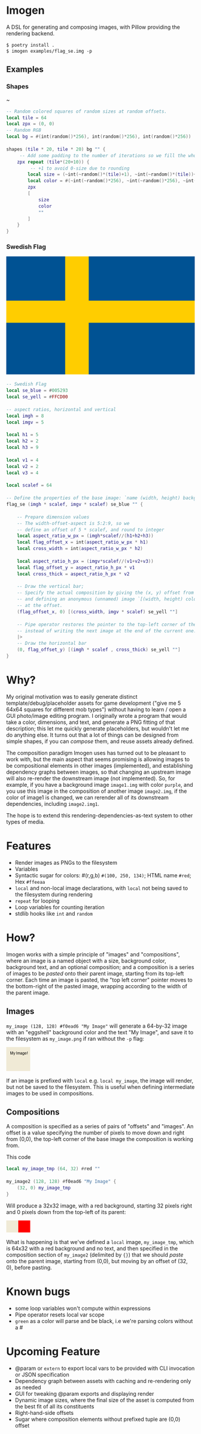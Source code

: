 # Imogen
A DSL for generating and composing images, with Pillow providing the rendering backend.

```
$ poetry install .
$ imogen examples/flag_se.img -p
```

## Examples

### Shapes

~[](examples/shapes.png)

```lua
-- Random colored squares of random sizes at random offsets.
local tile = 64
local zpx = (0, 0)
-- Random RGB
local bg = #(int(random()*256), int(random()*256), int(random()*256))

shapes (tile * 20, tile * 20) bg "" {
     -- Add some padding to the number of iterations so we fill the whole image, since we wont be writing the full tile size each time
    zpx repeat (tile*(20+10)) {
         -- +1 to avoid 0-size due to rounding
        local size = (~int(~random()*(tile)+1), ~int(~random()*(tile))+1)
        local color = #(~int(~random()*256), ~int(~random()*256), ~int(~random()*256))
        zpx
        [
            size
            color
            ""
        ]
    }
}
```

### Swedish Flag


![](examples/flag_se.png)

```lua
-- Swedish Flag
local se_blue = #005293
local se_yell = #FFCD00

-- aspect ratios, horizontal and vertical
local imgh = 8
local imgv = 5

local h1 = 5
local h2 = 2
local h3 = 9

local v1 = 4
local v2 = 2
local v3 = 4

local scalef = 64

-- Define the properties of the base image: `name (width, height) background_color background_text { <composition> }`
flag_se (imgh * scalef, imgv * scalef) se_blue "" {

    -- Prepare dimension values
    -- The width-offset-aspect is 5:2:9, so we
    -- define an offset of 5 * scalef, and round to integer
    local aspect_ratio_w_px = (imgh*scalef//(h1+h2+h3))
    local flag_offset_x = int(aspect_ratio_w_px * h1)
    local cross_width = int(aspect_ratio_w_px * h2)

    local aspect_ratio_h_px = (imgv*scalef//(v1+v2+v3))
    local flag_offset_y = aspect_ratio_h_px * v1
    local cross_thick = aspect_ratio_h_px * v2

    -- Draw the vertical bar;
    -- Specify the actual composition by giving the (x, y) offset from (0, 0) (top left)
    -- and defining an anonymous (unnamed) image `[(width, height) color text]` to paste
    -- at the offset.
    (flag_offset_x, 0) [(cross_width, imgv * scalef) se_yell ""]

    -- Pipe operator restores the pointer to the top-left corner of the image,
    -- instead of writing the next image at the end of the current one.
    |>
    -- Draw the horizontal bar
    (0, flag_offset_y) [(imgh * scalef , cross_thick) se_yell ""]
}
```


# Why?

My original motivation was to easily generate distinct template/debug/placeholder assets
for game development ("give me 5 64x64 squares for different mob types") without having to learn / open a GUI photo/image editing program. I originally wrote a program that would take a color, dimensions, and text, and generate a PNG fitting of that description; this let me quickly generate placeholders, but wouldn't let me do anything else. It turns out that a lot of things can be designed from simple shapes, if you can _compose_ them, and reuse assets already defined.

The composition paradigm Imogen uses has turned out to be pleasant to work with, but the main aspect that seems promising is allowing images to be compositional elements in other images (implemented), and establishing dependency graphs between images, so that changing an upstream image will also re-render the downstream image (not implemented). So, for example, if you have a background image `image1.img` with color `purple`, and you use this image in the composition of another image `image2.img`, if the color of image1 is changed, we can rerender all of its downstream dependencies, including `image2.img1`.

The hope is to extend this rendering-dependencies-as-text system to other types of media.

# Features

* Render images as PNGs to the filesystem
* Variables
* Syntactic sugar for colors: #(r,g,b) `#(100, 250, 134)`; HTML name `#red`; Hex `#ffeeaa`
* `local` and non-local image declarations, with `local` not being saved to the filesystem during rendering
* `repeat` for looping
* Loop variables for counting iteration
* stdlib hooks like `int` and `random`


# How?

Imogen works with a simple principle of "images" and "compositions", where an image is a named object with a size, background color, background text, and an optional composition; and a composition is a series of images to be *pasted* onto their parent image, starting from its top-left corner. Each time an image is pasted, the "top left corner" pointer moves to the bottom-right of the pasted image, wrapping according to the width of the parent image.

## Images

`my_image (128, 128) #f0ead6 "My Image"` will generate a 64-by-32 image with an "eggshell" background color and the text "My Image", and save it to the filesystem as `my_image.png` if ran without the `-p` flag:

![](examples/my_image.png)

If an image is prefixed with `local` e.g. `local my_image`, the image will render, but not be saved to the filesystem. This is useful when defining intermediate images to be used in compositions.

## Compositions

A composition is specified as a series of pairs of "offsets" and "images".
An offset is a value specifying the number of pixels to move down and right from (0,0),
the top-left corner of the base image the composition is working from.

This code

```lua
local my_image_tmp (64, 32) #red ""

my_image2 (128, 128) #f0ead6 "My Image" {
    (32, 0) my_image_tmp
}
```

Will produce a 32x32 image, with a red background, starting 32 pixels right and 0 pixels down from the top-left of its parent:

![](examples/my_image2.png)

What is happening is that we've defined a `local` image, `my_image_tmp`, which is 64x32 with a red background and no text, and then specified in the composition section of `my_image2` (delimited by `{}`) that we should *paste* onto the parent image, starting from (0,0), but moving by an offset of (32, 0), before pasting.


# Known bugs
* some loop variables won't compute within expressions
* Pipe operator resets local var scope
* `green` as a color will parse and be black, i.e we're parsing colors without a #

# Upcoming Feature

* @param or `extern` to export local vars to be provided with CLI invocation or JSON specification
* Dependency graph between assets with caching and re-rendering only as needed
* GUI for tweaking @param exports and displaying render
* Dynamic image sizes, where the final size of the asset is computed from the best fit of all its constituents
* Right-hand-side offsets
* Sugar where composition elements without prefixed tuple are (0,0) offset

